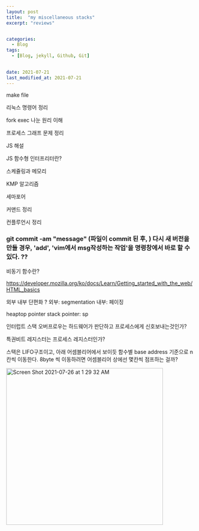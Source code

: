 ```yaml
---
layout: post
title:  "my miscellaneous stacks"
excerpt: "reviews"


categories:
  - Blog
tags:
  - [Blog, jekyll, Github, Git]

 
date: 2021-07-21
last_modified_at: 2021-07-21
---
```





make file

리눅스 명령어 정리

fork exec 나눈 원리 이해

프로세스 그래프 문제 정리

JS 해설 

JS 함수형 인터프리터란?

스케쥴링과 메모리

KMP 알고리즘

세마포어

커맨드 정리

컨플루언시 정리


### git commit -am "message" (파일이 commit 된 후, ) 다시 새 버전을 만들 경우, 'add', 'vim에서 msg작성하는 작업'을 명령창에서 바로 할 수 있다. ??


비동기 함수란?

https://developer.mozilla.org/ko/docs/Learn/Getting_started_with_the_web/HTML_basics

외부 내부 단편화 ?
외부: segmentation
내부: 페이징

heaptop pointer
stack pointer: sp


인터럽트 스택 오버프로우는 하드웨어가 판단하고 프로세스에게 신호보내는것인가?

특권비트 레지스터는 프로세스 레지스터인가?



스택은 LIFO구조이고, 아래 어셈블리어에서 보이듯 함수별 base address 기준으로 n칸씩 이동한다.
8byte 씩 이동하려면 어셈블리어 상에선 몇칸씩 점프하는 걸까?

<img width="418" alt="Screen Shot 2021-07-26 at 1 29 32 AM" src="https://user-images.githubusercontent.com/74404132/126906316-2021bac6-28ad-4401-9616-f33a37fd8a06.png">